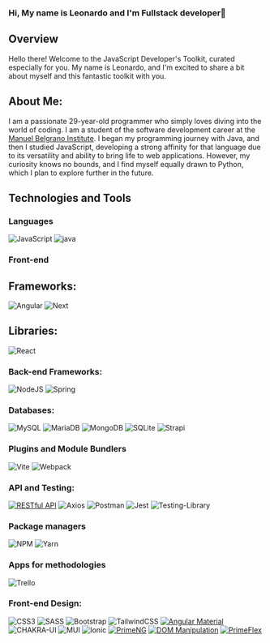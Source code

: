 ### Hi, My name is Leonardo and I'm Fullstack developer👋

## Overview

Hello there! Welcome to the JavaScript Developer's Toolkit, curated especially for you. My name is Leonardo, and I'm excited to share a bit about myself and this fantastic toolkit with you.

About Me:
--------------
I am a passionate 29-year-old programmer who simply loves diving into the world of coding. I am a student of the software development career at the <a href="https://www.iesmb.edu.ar/bel/" target="_blank">Manuel Belgrano Institute</a>. I began my programming journey with Java, and then I studied JavaScript, developing a strong affinity for that language due to its versatility and ability to bring life to web applications. However, my curiosity knows no bounds, and I find myself equally drawn to Python, which I plan to explore further in the future.

## Technologies and Tools
### Languages

![JavaScript](https://img.shields.io/badge/javascript-%23323330.svg?style=for-the-badge&logo=javascript&logoColor=%23F7DF1E)
![java](https://img.shields.io/badge/Java-ED8B00?style=for-the-badge&logo=openjdk&logoColor=white)

### Front-end 
## Frameworks:
![Angular](https://img.shields.io/badge/angular-%23DD0031.svg?style=for-the-badge&logo=angular&logoColor=white) ![Next](https://img.shields.io/badge/Next.js-000?logo=nextdotjs&logoColor=fff&style=for-the-badge)
## Libraries:
![React](https://img.shields.io/badge/react-%2320232a.svg?style=for-the-badge&logo=react&logoColor=%2361DAFB)

### Back-end Frameworks:

![NodeJS](https://img.shields.io/badge/node.js-6DA55F?style=for-the-badge&logo=node.js&logoColor=white) ![Spring](https://img.shields.io/badge/Spring-6DB33F?style=for-the-badge&logo=spring&logoColor=white)

### Databases:
  
![MySQL](https://img.shields.io/badge/mysql-%2300f.svg?style=for-the-badge&logo=mysql&logoColor=white) ![MariaDB](https://img.shields.io/badge/MariaDB-003545?style=for-the-badge&logo=mariadb&logoColor=white)
![MongoDB](https://img.shields.io/badge/MongoDB-%234ea94b.svg?style=for-the-badge&logo=mongodb&logoColor=white) ![SQLite](https://img.shields.io/badge/sqlite-%2307405e.svg?style=for-the-badge&logo=sqlite&logoColor=white) ![Strapi](https://img.shields.io/badge/strapi-%232E7EEA.svg?style=for-the-badge&logo=strapi&logoColor=white)

### Plugins and Module Bundlers

![Vite](https://img.shields.io/badge/vite-%23646CFF.svg?style=for-the-badge&logo=vite&logoColor=white) ![Webpack](https://img.shields.io/badge/webpack-%238DD6F9.svg?style=for-the-badge&logo=webpack&logoColor=black)

### API and Testing:
[![RESTful API](https://img.shields.io/badge/RESTful-API-blue)](https://restfulapi.net/)
![Axios](https://img.shields.io/badge/axios-671ddf?&style=for-the-badge&logo=axios&logoColor=white)
![Postman](https://img.shields.io/badge/Postman-FF6C37?style=for-the-badge&logo=postman&logoColor=white) ![Jest](https://img.shields.io/badge/-jest-%23C21325?style=for-the-badge&logo=jest&logoColor=white) ![Testing-Library](https://img.shields.io/badge/-TestingLibrary-%23E33332?style=for-the-badge&logo=testing-library&logoColor=white)

### Package managers

![NPM](https://img.shields.io/badge/NPM-%23CB3837.svg?style=for-the-badge&logo=npm&logoColor=white) ![Yarn](https://img.shields.io/badge/yarn-%232C8EBB.svg?style=for-the-badge&logo=yarn&logoColor=white)

### Apps for methodologies

![Trello](https://img.shields.io/badge/Trello-%23026AA7.svg?style=for-the-badge&logo=Trello&logoColor=white)

### Front-end Design:

![CSS3](https://img.shields.io/badge/css3-%231572B6.svg?style=for-the-badge&logo=css3&logoColor=white) ![SASS](https://img.shields.io/badge/SASS-hotpink.svg?style=for-the-badge&logo=SASS&logoColor=white)
![Bootstrap](https://img.shields.io/badge/bootstrap-%238511FA.svg?style=for-the-badge&logo=bootstrap&logoColor=white) ![TailwindCSS](https://img.shields.io/badge/tailwindcss-%2338B2AC.svg?style=for-the-badge&logo=tailwind-css&logoColor=white)
[![Angular Material](https://img.shields.io/badge/Angular%20Material-v11-orange)](https://material.angular.io/)
![CHAKRA-UI](https://img.shields.io/badge/Chakra--UI-319795?style=for-the-badge&logo=chakra-ui&logoColor=white)
![MUI](https://img.shields.io/badge/MUI-%230081CB.svg?style=for-the-badge&logo=mui&logoColor=white) ![Ionic](https://img.shields.io/badge/Ionic-%233880FF.svg?style=for-the-badge&logo=Ionic&logoColor=white) 
[![PrimeNG](https://img.shields.io/badge/PrimeNG-v16-blue)](https://www.primefaces.org/primeng-v16-lts/badge)
[![DOM Manipulation](https://img.shields.io/badge/DOM-Manipulation-brightgreen)](https://developer.mozilla.org/en-US/docs/Web/API/Document_Object_Model)
[![PrimeFlex](https://img.shields.io/badge/PrimeFlex-v3-blue)](https://www.primefaces.org/primeflex)
